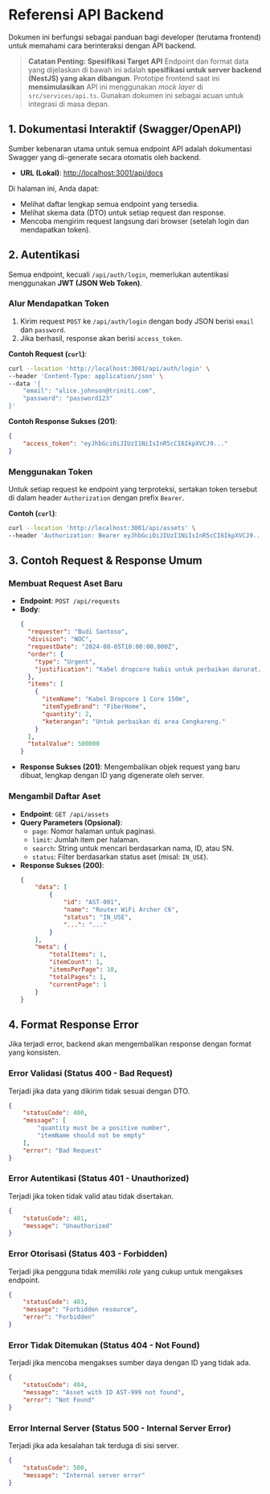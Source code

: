 # Referensi API Backend

Dokumen ini berfungsi sebagai panduan bagi developer (terutama frontend) untuk memahami cara berinteraksi dengan API backend.

> **Catatan Penting: Spesifikasi Target API**
> Endpoint dan format data yang dijelaskan di bawah ini adalah **spesifikasi untuk server backend (NestJS) yang akan dibangun**. Prototipe frontend saat ini **mensimulasikan** API ini menggunakan *mock layer* di `src/services/api.ts`. Gunakan dokumen ini sebagai acuan untuk integrasi di masa depan.

## 1. Dokumentasi Interaktif (Swagger/OpenAPI)

Sumber kebenaran utama untuk semua endpoint API adalah dokumentasi Swagger yang di-generate secara otomatis oleh backend.

-   **URL (Lokal)**: [http://localhost:3001/api/docs](http://localhost:3001/api/docs)

Di halaman ini, Anda dapat:
-   Melihat daftar lengkap semua endpoint yang tersedia.
-   Melihat skema data (DTO) untuk setiap request dan response.
-   Mencoba mengirim request langsung dari browser (setelah login dan mendapatkan token).

## 2. Autentikasi

Semua endpoint, kecuali `/api/auth/login`, memerlukan autentikasi menggunakan **JWT (JSON Web Token)**.

### Alur Mendapatkan Token

1.  Kirim request `POST` ke `/api/auth/login` dengan body JSON berisi `email` dan `password`.
2.  Jika berhasil, response akan berisi `access_token`.

**Contoh Request (`curl`)**:
```bash
curl --location 'http://localhost:3001/api/auth/login' \
--header 'Content-Type: application/json' \
--data '{
    "email": "alice.johnson@triniti.com",
    "password": "password123"
}'
```

**Contoh Response Sukses (201)**:
```json
{
    "access_token": "eyJhbGciOiJIUzI1NiIsInR5cCI6IkpXVCJ9..."
}
```

### Menggunakan Token

Untuk setiap request ke endpoint yang terproteksi, sertakan token tersebut di dalam header `Authorization` dengan prefix `Bearer`.

**Contoh (`curl`)**:
```bash
curl --location 'http://localhost:3001/api/assets' \
--header 'Authorization: Bearer eyJhbGciOiJIUzI1NiIsInR5cCI6IkpXVCJ9...'
```

## 3. Contoh Request & Response Umum

### Membuat Request Aset Baru

-   **Endpoint**: `POST /api/requests`
-   **Body**:
    ```json
    {
      "requester": "Budi Santoso",
      "division": "NOC",
      "requestDate": "2024-08-05T10:00:00.000Z",
      "order": {
        "type": "Urgent",
        "justification": "Kabel dropcore habis untuk perbaikan darurat."
      },
      "items": [
        {
          "itemName": "Kabel Dropcore 1 Core 150m",
          "itemTypeBrand": "FiberHome",
          "quantity": 2,
          "keterangan": "Untuk perbaikan di area Cengkareng."
        }
      ],
      "totalValue": 500000
    }
    ```
- **Response Sukses (201)**: Mengembalikan objek request yang baru dibuat, lengkap dengan ID yang digenerate oleh server.

### Mengambil Daftar Aset
-   **Endpoint**: `GET /api/assets`
-   **Query Parameters (Opsional)**:
    - `page`: Nomor halaman untuk paginasi.
    - `limit`: Jumlah item per halaman.
    - `search`: String untuk mencari berdasarkan nama, ID, atau SN.
    - `status`: Filter berdasarkan status aset (misal: `IN_USE`).
- **Response Sukses (200)**:
    ```json
    {
        "data": [
            {
                "id": "AST-001",
                "name": "Router WiFi Archer C6",
                "status": "IN_USE",
                "...": "..."
            }
        ],
        "meta": {
            "totalItems": 1,
            "itemCount": 1,
            "itemsPerPage": 10,
            "totalPages": 1,
            "currentPage": 1
        }
    }
    ```

## 4. Format Response Error

Jika terjadi error, backend akan mengembalikan response dengan format yang konsisten.

### Error Validasi (Status 400 - Bad Request)
Terjadi jika data yang dikirim tidak sesuai dengan DTO.

```json
{
    "statusCode": 400,
    "message": [
        "quantity must be a positive number",
        "itemName should not be empty"
    ],
    "error": "Bad Request"
}
```

### Error Autentikasi (Status 401 - Unauthorized)
Terjadi jika token tidak valid atau tidak disertakan.

```json
{
    "statusCode": 401,
    "message": "Unauthorized"
}
```

### Error Otorisasi (Status 403 - Forbidden)
Terjadi jika pengguna tidak memiliki _role_ yang cukup untuk mengakses endpoint.

```json
{
    "statusCode": 403,
    "message": "Forbidden resource",
    "error": "Forbidden"
}
```

### Error Tidak Ditemukan (Status 404 - Not Found)
Terjadi jika mencoba mengakses sumber daya dengan ID yang tidak ada.

```json
{
    "statusCode": 404,
    "message": "Asset with ID AST-999 not found",
    "error": "Not Found"
}
```

### Error Internal Server (Status 500 - Internal Server Error)
Terjadi jika ada kesalahan tak terduga di sisi server.

```json
{
    "statusCode": 500,
    "message": "Internal server error"
}
```